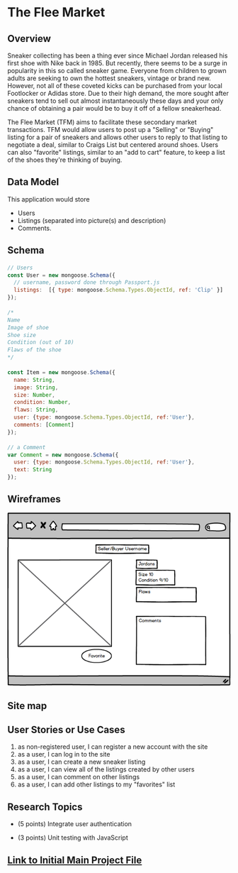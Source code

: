
# The Flee Market

## Overview

Sneaker collecting has been a thing ever since Michael Jordan released his first shoe with Nike back in 1985. But recently, there seems to be
a surge in popularity in this so called sneaker game. Everyone from children to grown adults are seeking to own the hottest sneakers, vintage or brand new. However, not all of these coveted kicks can be purchased from your local Footlocker or Adidas store. Due to their high demand, the more sought after sneakers tend to sell out almost instantaneously these days and your only chance of obtaining a pair would be to buy it off of a fellow sneakerhead.

The Flee Market (TFM) aims to facilitate these secondary market transactions. TFM would allow users to post up a "Selling" or "Buying" listing for a  pair of sneakers and allows other users to reply to that listing to negotiate a deal, similar to Craigs List but centered around shoes. Users can also "favorite" listings, similar to an "add to cart" feature, to keep a list of the shoes they're thinking of buying.

## Data Model

This application would store 
* Users 
* Listings (separated into picture(s) and description) 
* Comments.


## Schema

```javascript
// Users
const User = new mongoose.Schema({
  // username, password done through Passport.js
  listings:  [{ type: mongoose.Schema.Types.ObjectId, ref: 'Clip' }]
});

/*
Name
Image of shoe
Shoe size
Condition (out of 10)
Flaws of the shoe
*/

const Item = new mongoose.Schema({
  name: String,
  image: String,
  size: Number,
  condition: Number,
  flaws: String,
  user: {type: mongoose.Schema.Types.ObjectId, ref:'User'},
  comments: [Comment]
});

// a Comment
var Comment = new mongoose.Schema({
  user: {type: mongoose.Schema.Types.ObjectId, ref:'User'},
  text: String
});
```

## Wireframes


![Mock Listing](documentation/TheFleeMarket.png)




## Site map


## User Stories or Use Cases

1. as non-registered user, I can register a new account with the site
2. as a user, I can log in to the site
3. as a user, I can create a new sneaker listing
4. as a user, I can view all of the listings created by other users
5. as a user, I can comment on other listings
6. as a user, I can add other listings to my "favorites" list

## Research Topics



* (5 points) Integrate user authentication
    
* (3 points) Unit testing with JavaScript




## [Link to Initial Main Project File](app.js) 


